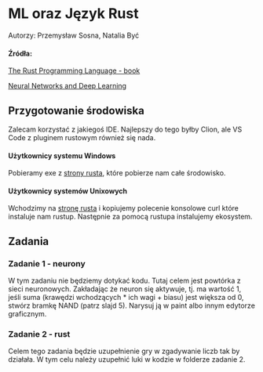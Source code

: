 # ML oraz Język Rust
Autorzy: Przemysław Sosna, Natalia Być
#### Źródła: 
[The Rust Programming Language - book](https://doc.rust-lang.org/book/)

[Neural Networks and Deep Learning](http://neuralnetworksanddeeplearning.com/chap1.html)
## Przygotowanie środowiska
Zalecam korzystać z jakiegoś IDE. Najlepszy do tego byłby Clion, ale VS Code z pluginem rustowym również się nada.
#### Użytkownicy systemu Windows
Pobieramy exe z [strony rusta](https://www.rust-lang.org/learn/get-started), które pobierze nam całe środowisko.
#### Użytkownicy systemów Unixowych
Wchodzimy na [stronę rusta](https://www.rust-lang.org/learn/get-started) i kopiujemy polecenie konsolowe curl które
instaluje nam rustup. Następnie za pomocą rustupa instalujemy ekosystem.

## Zadania
### Zadanie 1 - neurony
W tym zadaniu nie będziemy dotykać kodu. Tutaj celem jest powtórka z sieci neuronowych. Zakładając że neuron się
aktywuje, tj. ma wartość 1, jeśli suma (krawędzi wchodzących * ich wagi + biasu) jest większa od 0, stwórz bramkę NAND 
(patrz slajd 5).
Narysuj ją w paint albo innym edytorze graficznym.
### Zadanie 2 - rust
Celem tego zadania będzie uzupełnienie gry w zgadywanie liczb tak by działała. W tym celu należy uzupełnić luki w kodzie
w folderze zadanie 2. 
